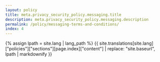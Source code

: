 ```yaml
---
layout: policy
title: meta.privacy_security_policy.messaging.title
description: meta.privacy_security_policy.messaging.description
permalink: /policy/messaging-terms-and-conditions/
index: 4
---
```

{% assign lpath = site.lang | lang_path %}
{{ site.translations[site.lang]["policies"]["sections"][page.index]["content"] | replace: "site.baseurl", lpath | markdownify }}
